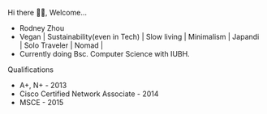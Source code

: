  Hi there 👋🏿, Welcome...
 - Rodney Zhou
 - Vegan | Sustainability(even in Tech) | Slow living | Minimalism | Japandi | Solo Traveler | Nomad |
 - Currently doing Bsc. Computer Science with IUBH.
 
 Qualifications
 - A+, N+ - 2013
 - Cisco Certified Network Associate - 2014
 - MSCE - 2015



<!--
**Andile-Rodney/Andile-Rodney** is a ✨ _special_ ✨ repository because its `README.md` (this file) appears on your GitHub profile.

Here are some ideas to get you started:

- 🔭 I’m currently working on ...
- 🌱 I’m currently learning 
- 👯 I’m looking to collaborate on ...
- 🤔 I’m looking for help with ...
- 💬 Ask me about ...
- 📫 How to reach me: ...
- 😄 Pronouns: ...
- ⚡ Fun fact: ...
-->
